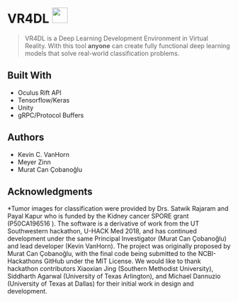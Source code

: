 # VR4DL <img src="https://raw.githubusercontent.com/Cobanoglu-Lab/VR4DL/master/VR_DL_Data/Repo/vr_icon_.png" width="35" padding-left=10px>
 > VR4DL is a Deep Learning Development Environment in Virtual Reality. With this tool **anyone** can create fully functional deep learning models that solve real-world classification problems.

 
## Built With
* Oculus Rift API
* Tensorflow/Keras
* Unity
* gRPC/Protocol Buffers

## Authors
* Kevin C. VanHorn
* Meyer Zinn
* Murat Can Çobanoğlu

## Acknowledgments
*Tumor images for classification were provided by Drs. Satwik Rajaram and Payal Kapur who is funded by the Kidney cancer SPORE grant (P50CA196516 ). The software is a derivative of work from the UT Southwestern hackathon, U-HACK Med 2018, and has continued development under the same Principal Investigator (Murat Can Çobanoğlu) and lead developer (Kevin VanHorn). The project was originally proposed by Murat Can Çobanoğlu, with the final code being submitted to the NCBI-Hackathons GitHub under the MIT License. We would like to thank hackathon contributors Xiaoxian Jing (Southern Methodist University), Siddharth Agarwal (University of Texas Arlington), and Michael Dannuzio (University of Texas at Dallas) for their initial work in design and development.
